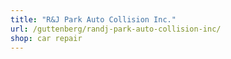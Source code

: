 ```yaml
---
title: "R&J Park Auto Collision Inc."
url: /guttenberg/randj-park-auto-collision-inc/
shop: car repair
---
```

